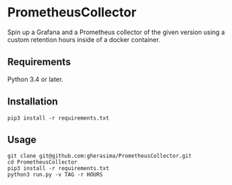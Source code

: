 # PrometheusCollector


Spin up a Grafana and a Prometheus collector of the given version using a custom retention hours inside of a docker container.

## Requirements

Python 3.4 or later.


## Installation

```
pip3 install -r requirements.txt
```

## Usage


```
git clone git@github.com:gherasima/PrometheusCollector.git
cd PrometheusCollector
pip3 install -r requirements.txt
python3 run.py -v TAG -r HOURS

```


